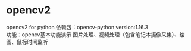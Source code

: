 # opencv2
opencv2 for python
依赖包：opencv-python  version:1.16.3  
功能：opencv基本功能演示
图片处理、视频处理（包含笔记本摄像采集）、绘图、鼠标时间监听
